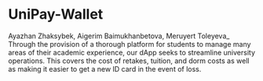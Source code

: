 # UniPay-Wallet
Ayazhan Zhaksybek, Aigerim Baimukhanbetova, Meruyert Toleyeva_
Through the provision of a thorough platform for students to manage many areas of their academic experience, our dApp seeks to streamline university operations. This covers the cost of retakes, tuition, and dorm costs as well as making it easier to get a new ID card in the event of loss.

